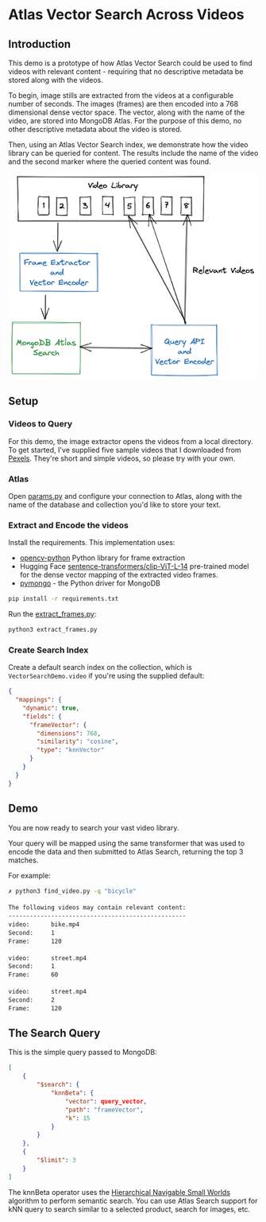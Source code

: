 # Atlas Vector Search Across Videos
## Introduction
This demo is a prototype of how Atlas Vector Search could be used to find videos with relevant content - requiring that no descriptive metadata be stored along with the videos.  

To begin, image stills are extracted from the videos at a configurable number of seconds. The images (frames) are then encoded into a 768 dimensional dense vector space. The vector, along with the name of the video, are stored into MongoDB Atlas. For the purpose of this demo, no other descriptive metadata about the video is stored. 

Then, using an Atlas Vector Search index, we demonstrate how the video library can be queried for content. The results include the name of the video and the second marker where the queried content was found.

![Architecture](images/architecture.png)

## Setup
### Videos to Query
For this demo, the image extractor opens the videos from a local directory. To get started, I've supplied five sample videos that I downloaded from [Pexels](https://www.pexels.com/videos/). They're short and simple videos, so please try with your own.

### Atlas
Open [params.py](params.py) and configure your connection to Atlas, along with the name of the database and collection you'd like to store your text. 
### Extract and Encode the videos
Install the requirements. This implementation uses:
* [opencv-python](https://pypi.org/project/opencv-python/) Python library for frame extraction
* Hugging Face [sentence-transformers/clip-ViT-L-14](https://huggingface.co/sentence-transformers/clip-ViT-L-14) pre-trained model for the dense vector mapping of the extracted video frames.
* [pymongo](https://pypi.org/project/pymongo/) - the Python driver for MongoDB

```zsh
pip install -r requirements.txt
```
Run the [extract_frames.py](extract_frames.py):
```python
python3 extract_frames.py
```
### Create Search Index
Create a default search index on the collection, which is `VectorSearchDemo.video` if you're using the supplied default:
```json
{
  "mappings": {
    "dynamic": true,
    "fields": {
      "frameVector": {
        "dimensions": 768,
        "similarity": "cosine",
        "type": "knnVector"
      }
    }
  }
}
```

## Demo
You are now ready to search your vast video library.

Your query will be mapped using the same transformer that was used to encode the data and then submitted to Atlas Search, returning the top 3 matches.

For example:

```zsh
✗ python3 find_video.py -q "bicycle"

The following videos may contain relevant content:
--------------------------------------------------
video:      bike.mp4
Second:     1
Frame:      120 

video:      street.mp4
Second:     1
Frame:      60 

video:      street.mp4
Second:     2
Frame:      120 
```

## The Search Query
This is the simple query passed to MongoDB:

```json
[
    {
        "$search": {
            "knnBeta": {
                "vector": query_vector,
                "path": "frameVector",
                "k": 15
            }
        }
    },
    {
        "$limit": 3
    }
]
```

The knnBeta operator uses the [Hierarchical Navigable Small Worlds](https://arxiv.org/abs/1603.09320) algorithm to perform semantic search. You can use Atlas Search support for kNN query to search similar to a selected product, search for images, etc.




